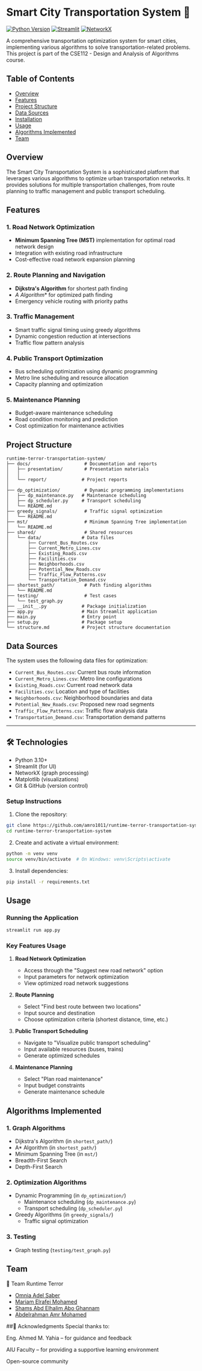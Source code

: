 # Smart City Transportation System 🚦

[![Python Version](https://img.shields.io/badge/python-3.8%2B-blue.svg)](https://www.python.org/downloads/)
[![Streamlit](https://img.shields.io/badge/Streamlit-1.24.0-orange.svg)](https://streamlit.io)
[![NetworkX](https://img.shields.io/badge/NetworkX-2.8.4-blue.svg)](https://networkx.org)

A comprehensive transportation optimization system for smart cities, implementing various algorithms to solve transportation-related problems. This project is part of the CSE112 - Design and Analysis of Algorithms course.

## Table of Contents
- [Overview](#overview)
- [Features](#features)
- [Project Structure](#project-structure)
- [Data Sources](#data-sources)
- [Installation](#installation)
- [Usage](#usage)
- [Algorithms Implemented](#algorithms-implemented)
- [Team](#team)

## Overview

The Smart City Transportation System is a sophisticated platform that leverages various algorithms to optimize urban transportation networks. It provides solutions for multiple transportation challenges, from route planning to traffic management and public transport scheduling.

## Features

### 1. Road Network Optimization
- **Minimum Spanning Tree (MST)** implementation for optimal road network design
- Integration with existing road infrastructure
- Cost-effective road network expansion planning

### 2. Route Planning and Navigation
- **Dijkstra's Algorithm** for shortest path finding
- **A* Algorithm** for optimized path finding
- Emergency vehicle routing with priority paths

### 3. Traffic Management
- Smart traffic signal timing using greedy algorithms
- Dynamic congestion reduction at intersections
- Traffic flow pattern analysis

### 4. Public Transport Optimization
- Bus scheduling optimization using dynamic programming
- Metro line scheduling and resource allocation
- Capacity planning and optimization

### 5. Maintenance Planning
- Budget-aware maintenance scheduling
- Road condition monitoring and prediction
- Cost optimization for maintenance activities

## Project Structure

```
runtime-terror-transportation-system/
├── docs/                    # Documentation and reports
│   ├── presentation/        # Presentation materials
│   │   
│   └── report/             # Project reports
│       
├── dp_optimization/         # Dynamic programming implementations
│   ├── dp_maintenance.py   # Maintenance scheduling
│   ├── dp_scheduler.py     # Transport scheduling
│   └── README.md
├── greedy_signals/          # Traffic signal optimization
│   └── README.md
├── mst/                     # Minimum Spanning Tree implementation
│   └── README.md
├── shared/                  # Shared resources
│   └── data/               # Data files
│       ├── Current_Bus_Routes.csv
│       ├── Current_Metro_Lines.csv
│       ├── Existing_Roads.csv
│       ├── Facilities.csv
│       ├── Neighborhoods.csv
│       ├── Potential_New_Roads.csv
│       ├── Traffic_Flow_Patterns.csv
│       └── Transportation_Demand.csv
├── shortest_path/           # Path finding algorithms
│   └── README.md
├── testing/                 # Test cases
│   └── test_graph.py
├── __init__.py             # Package initialization
├── app.py                  # Main Streamlit application
├── main.py                 # Entry point
├── setup.py                # Package setup
└── structure.md            # Project structure documentation
```

## Data Sources

The system uses the following data files for optimization:
- `Current_Bus_Routes.csv`: Current bus route information
- `Current_Metro_Lines.csv`: Metro line configurations
- `Existing_Roads.csv`: Current road network data
- `Facilities.csv`: Location and type of facilities
- `Neighborhoods.csv`: Neighborhood boundaries and data
- `Potential_New_Roads.csv`: Proposed new road segments
- `Traffic_Flow_Patterns.csv`: Traffic flow analysis data
- `Transportation_Demand.csv`: Transportation demand patterns


---

## 🛠️ Technologies

- Python 3.10+
- Streamlit (for UI)
- NetworkX (graph processing)
- Matplotlib (visualizations)
- Git & GitHub (version control)

### Setup Instructions

1. Clone the repository:
```bash
git clone https://github.com/amro1011/runtime-terror-transportation-system.git
cd runtime-terror-transportation-system
```

2. Create and activate a virtual environment:
```bash
python -m venv venv
source venv/bin/activate  # On Windows: venv\Scripts\activate
```

3. Install dependencies:
```bash
pip install -r requirements.txt
```

## Usage

### Running the Application
```bash
streamlit run app.py
```

### Key Features Usage

1. **Road Network Optimization**
   - Access through the "Suggest new road network" option
   - Input parameters for network optimization
   - View optimized road network suggestions

2. **Route Planning**
   - Select "Find best route between two locations"
   - Input source and destination
   - Choose optimization criteria (shortest distance, time, etc.)

3. **Public Transport Scheduling**
   - Navigate to "Visualize public transport scheduling"
   - Input available resources (buses, trains)
   - Generate optimized schedules

4. **Maintenance Planning**
   - Select "Plan road maintenance"
   - Input budget constraints
   - Generate maintenance schedule

## Algorithms Implemented

### 1. Graph Algorithms
- Dijkstra's Algorithm (in `shortest_path/`)
- A* Algorithm (in `shortest_path/`)
- Minimum Spanning Tree (in `mst/`)
- Breadth-First Search
- Depth-First Search

### 2. Optimization Algorithms
- Dynamic Programming (in `dp_optimization/`)
  - Maintenance scheduling (`dp_maintenance.py`)
  - Transport scheduling (`dp_scheduler.py`)
- Greedy Algorithms (in `greedy_signals/`)
  - Traffic signal optimization

### 3. Testing
- Graph testing (`testing/test_graph.py`)

## Team
👥 Team Runtime Terror
- [Omnia Adel Saber](https://github.com/Omnia-adel1)
- [Mariam Elrafei Mohamed](https://github.com/Mariam-abdelfttah)
- [Shams Abd Elhalim Abo Ghannam](https://github.com/shams8795)
- [Abdelrahman Amr Mohamed](https://github.com/AmRo1011)

##🙏 Acknowledgments
Special thanks to:

Eng. Ahmed M. Yahia – for guidance and feedback

AIU Faculty – for providing a supportive learning environment

Open-source community

